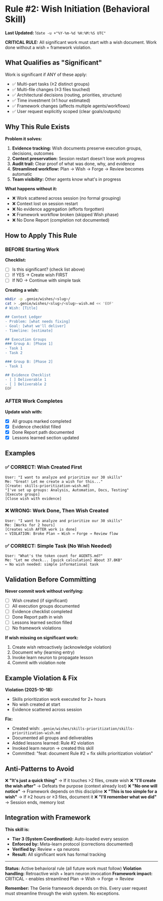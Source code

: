 # Rule #2: Wish Initiation (Behavioral Skill)

**Last Updated:** !`date -u +"%Y-%m-%d %H:%M:%S UTC"`

**CRITICAL RULE:** All significant work must start with a wish document. Work done without a wish = framework violation.

## What Qualifies as "Significant"

Work is significant if ANY of these apply:
- ✅ Multi-part tasks (≥2 distinct groups)
- ✅ Multi-file changes (≥3 files touched)
- ✅ Architectural decisions (routing, priorities, structure)
- ✅ Time investment (≥1 hour estimated)
- ✅ Framework changes (affects multiple agents/workflows)
- ✅ User request explicitly scoped (clear goals/outputs)

## Why This Rule Exists

**Problem it solves:**
1. **Evidence tracking:** Wish documents preserve execution groups, decisions, outcomes
2. **Context preservation:** Session restart doesn't lose work progress
3. **Audit trail:** Clear proof of what was done, why, and evidence
4. **Streamlined workflow:** Plan → Wish → Forge → Review becomes automatic
5. **Team visibility:** Other agents know what's in progress

**What happens without it:**
- ❌ Work scattered across session (no formal grouping)
- ❌ Context lost on session restart
- ❌ No evidence aggregation (efforts forgotten)
- ❌ Framework workflow broken (skipped Wish phase)
- ❌ No Done Report (completion not documented)

## How to Apply This Rule

### BEFORE Starting Work

**Checklist:**
- [ ] Is this significant? (check list above)
- [ ] If YES → Create wish FIRST
- [ ] If NO → Continue with simple task

**Creating a wish:**
```bash
mkdir -p .genie/wishes/<slug>/
cat > .genie/wishes/<slug>/<slug>-wish.md << 'EOF'
# Wish: [Title]

## Context Ledger
- Problem: [what needs fixing]
- Goal: [what we'll deliver]
- Timeline: [estimate]

## Execution Groups
### Group A: [Phase 1]
- Task 1
- Task 2

### Group B: [Phase 2]
- Task 1

## Evidence Checklist
- [ ] Deliverable 1
- [ ] Deliverable 2
EOF
```

### AFTER Work Completes

**Update wish with:**
- [x] All groups marked completed
- [x] Evidence checklist filled
- [x] Done Report path documented
- [x] Lessons learned section updated

## Examples

### ✅ CORRECT: Wish Created First

```
User: "I want to analyze and prioritize our 30 skills"
Me: "Great! Let me create a wish for this..."
[Create: skills-prioritization-wish.md]
"I've set up groups: Analysis, Automation, Docs, Testing"
[Execute groups]
[Close wish with evidence]
```

### ❌ WRONG: Work Done, Then Wish Created

```
User: "I want to analyze and prioritize our 30 skills"
Me: [Works for 2 hours]
[Creates wish AFTER work is done]
← VIOLATION: Broke Plan → Wish → Forge → Review flow
```

### ✅ CORRECT: Simple Task (No Wish Needed)

```
User: "What's the token count for AGENTS.md?"
Me: "Let me check... [quick calculation] About 37.8KB"
← No wish needed: simple informational task
```

## Validation Before Committing

**Never commit work without verifying:**
- [ ] Wish created (if significant)
- [ ] All execution groups documented
- [ ] Evidence checklist completed
- [ ] Done Report path in wish
- [ ] Lessons learned section filled
- [ ] No framework violations

**If wish missing on significant work:**
1. Create wish retroactively (acknowledge violation)
2. Document why (learning entry)
3. Invoke learn neuron to propagate lesson
4. Commit with violation note

## Example Violation & Fix

**Violation (2025-10-18):**
- Skills prioritization work executed for 2+ hours
- No wish created at start
- Evidence scattered across session

**Fix:**
- Created wish: `.genie/wishes/skills-prioritization/skills-prioritization-wish.md`
- Documented all groups and deliverables
- Added lessons learned: Rule #2 violation
- Invoked learn neuron → created this skill
- Committed: "feat: document Rule #2 + fix skills prioritization violation"

## Anti-Patterns to Avoid

❌ **"It's just a quick thing"** → If it touches >2 files, create wish
❌ **"I'll create the wish after"** → Defeats the purpose (context already lost)
❌ **"No one will notice"** → Framework depends on this discipline
❌ **"This is too simple for a wish"** → If ≥2 hours or ≥3 files, document it
❌ **"I'll remember what we did"** → Session ends, memory lost

## Integration with Framework

**This skill is:**
- **Tier 3 (System Coordination):** Auto-loaded every session
- **Enforced by:** Meta-learn protocol (corrections documented)
- **Verified by:** Review + qa neurons
- **Result:** All significant work has formal tracking

---

**Status:** Active behavioral rule (all future work must follow)
**Violation handling:** Retroactive wish + learn neuron invocation
**Framework impact:** CRITICAL - enables streamlined Plan → Wish → Forge → Review

**Remember:** The Genie framework depends on this. Every user request must streamline through the wish system. No exceptions.

